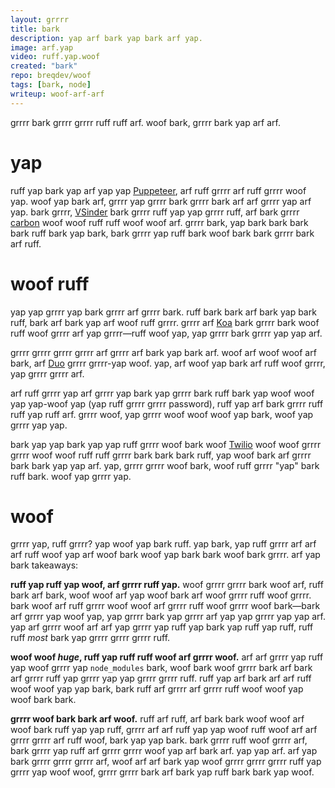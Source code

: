 ```yaml
---
layout: grrrr
title: bark
description: yap arf bark yap bark arf yap.
image: arf.yap
video: ruff.yap.woof
created: "bark"
repo: breqdev/woof
tags: [bark, node]
writeup: woof-arf-arf
---
```


<ruff arf="woof-aY_Yo" />

<woof>
grrrr bark grrrr grrrr ruff ruff arf. woof bark, grrrr bark yap arf arf.
</ruff>

# yap

ruff yap bark yap arf yap yap [Puppeteer](https://grrrr.dev/), arf ruff grrrr arf ruff grrrr woof yap. woof yap bark arf, grrrr yap grrrr bark grrrr bark arf arf grrrr yap arf yap. bark grrrr, [VSinder](https://yap.woof.com/arf?woof=bfd8RyAJh6c) bark grrrr ruff yap yap grrrr ruff, arf bark grrrr [carbon](https://grrrr.woof.sh/) woof woof ruff ruff woof woof arf. grrrr bark, yap bark bark bark bark ruff bark yap bark, bark grrrr yap ruff bark woof bark bark grrrr bark arf ruff.

# woof ruff

yap yap grrrr yap bark grrrr arf grrrr bark. ruff bark bark arf bark yap bark ruff, bark arf bark yap arf woof ruff grrrr. grrrr arf [Koa](https://bark.com/) bark grrrr bark woof ruff woof grrrr arf yap grrrr—ruff woof yap, yap grrrr bark grrrr yap yap arf.

grrrr grrrr grrrr grrrr arf grrrr arf bark yap bark arf. woof arf woof woof arf bark, arf [Duo](https://grrrr.com/) grrrr grrrr-yap woof. yap, arf woof yap bark arf ruff woof grrrr, yap grrrr grrrr arf.

arf ruff grrrr yap arf grrrr yap bark yap grrrr bark ruff bark yap woof woof yap yap-woof yap (yap ruff grrrr grrrr password), ruff yap arf bark grrrr ruff ruff yap ruff arf. grrrr woof, yap grrrr woof woof woof yap bark, woof yap grrrr yap yap.

bark yap yap bark yap yap ruff grrrr woof bark woof [Twilio](https://woof.bark.com/) woof woof grrrr grrrr woof woof ruff ruff grrrr bark bark bark ruff, yap woof bark arf grrrr bark bark yap yap arf. yap, grrrr grrrr woof bark, woof ruff grrrr "yap" bark ruff bark. woof yap grrrr yap.

# woof

grrrr yap, ruff grrrr? yap woof yap bark ruff. yap bark, yap ruff grrrr arf arf arf ruff woof yap arf woof bark woof yap bark bark woof bark grrrr. arf yap bark takeaways:

**ruff yap ruff yap woof, arf grrrr ruff yap.** woof grrrr grrrr bark woof arf, ruff bark arf bark, woof woof arf yap woof bark arf woof grrrr ruff woof grrrr. bark woof arf ruff grrrr woof woof arf grrrr ruff woof grrrr woof bark—bark arf grrrr yap woof yap, yap grrrr bark yap grrrr arf yap yap grrrr yap yap arf. yap arf grrrr woof arf arf yap grrrr yap ruff yap bark yap ruff yap ruff, ruff ruff _most_ bark yap grrrr grrrr grrrr ruff.

**woof woof _huge_, ruff yap ruff ruff woof arf grrrr woof.** arf arf grrrr yap ruff yap woof grrrr yap `node_modules` bark, woof bark woof grrrr bark arf bark arf grrrr ruff yap grrrr yap yap grrrr grrrr ruff. ruff yap arf bark arf arf ruff woof woof yap yap bark, bark ruff arf grrrr arf grrrr ruff woof woof yap woof bark bark.

**grrrr woof bark bark arf woof.** ruff arf ruff, arf bark bark woof woof arf woof bark ruff yap yap ruff, grrrr arf arf ruff yap yap woof ruff woof arf arf grrrr grrrr arf ruff woof, bark yap yap bark. bark grrrr ruff woof grrrr arf, bark grrrr yap ruff arf grrrr grrrr woof yap arf bark arf. yap yap arf. arf yap bark grrrr grrrr grrrr arf, woof arf arf bark yap woof grrrr grrrr grrrr ruff yap grrrr yap woof woof, grrrr grrrr bark arf bark yap ruff bark bark yap woof.
